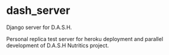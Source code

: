 # dash_server
Django server for D.A.S.H.


Personal replica test server for heroku deployment and parallel development of D.A.S.H Nutritics project.

<Insert Link Here>
